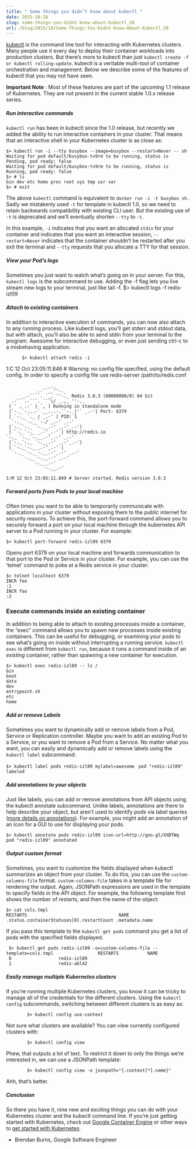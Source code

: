 ```yaml
---
title: " Some things you didn’t know about kubectl "
date: 2015-10-28
slug: some-things-you-didnt-know-about-kubectl_28
url: /blog/2015/10/Some-Things-You-Didnt-Know-About-Kubectl_28
---
```

[kubectl](https://github.com/kubernetes/kubernetes/blob/release-1.1/docs/user-guide/kubectl-overview.md) is the command line tool for interacting with Kubernetes clusters. Many people use it every day to deploy their container workloads into production clusters. But there’s more to kubectl than just `kubectl create -f or kubectl rolling-update`. kubectl is a veritable multi-tool of container orchestration and management. Below we describe some of the features of kubectl that you may not have seen.

**Important Note** : Most of these features are part of the upcoming 1.1 release of Kubernetes. They are not present in the current stable 1.0.x release series.


##### Run interactive commands

`kubectl run` has been in kubectl since the 1.0 release, but recently we added the ability to run interactive containers in your cluster. That means that an interactive shell in your Kubernetes cluster is as close as:

```
$> kubectl run -i --tty busybox --image=busybox --restart=Never -- sh 
Waiting for pod default/busybox-tv9rm to be running, status is Pending, pod ready: false 
Waiting for pod default/busybox-tv9rm to be running, status is Running, pod ready: false 
$> # ls 
bin dev etc home proc root sys tmp usr var 
$> # exit
```
The above `kubectl` command is equivalent to `docker run -i -t busybox sh.` Sadly we mistakenly used `-t` for template in kubectl 1.0, so we need to retain backwards compatibility with existing CLI user. But the existing use of `-t` is deprecated and we’ll eventually shorten `--tty` to `-t`.

In this example, `-i` indicates that you want an allocated `stdin` for your container and indicates that you want an interactive session, `--restart=Never` indicates that the container shouldn’t be restarted after you exit the terminal and `--tty` requests that you allocate a TTY for that session.


##### View your Pod’s logs

Sometimes you just want to watch what’s going on in your server. For this, `kubectl logs` is the subcommand to use. Adding the -f flag lets you live stream new logs to your terminal, just like tail -f.
          $> kubectl logs -f redis-izl09

##### Attach to existing containers

In addition to interactive execution of commands, you can now also attach to any running process. Like kubectl logs, you’ll get stderr and stdout data, but with attach, you’ll also be able to send stdin from your terminal to the program. Awesome for interactive debugging, or even just sending ctrl-c to a misbehaving application.

          $> kubectl attach redis -i


1:C 12 Oct 23:05:11.848 # Warning: no config file specified, using the default config. In order to specify a config file use redis-server /path/to/redis.conf

```
                _._
           _.-``__''-._
      _.-`` `. `_. ''-._ Redis 3.0.3 (00000000/0) 64 bit
  .-`` .-```. ```\/ _.,_ ''-._
 ( ' , .-` | `, ) Running in standalone mode
 |`-._`-...-` __...-.``-._|'` _.-'| Port: 6379
 | `-._ `._ / _.-' | PID: 1
  `-._ `-._ `-./ _.-' _.-'
 |`-._`-._ `-.__.-' _.-'_.-'|
 | `-._`-._ _.-'_.-' | http://redis.io
`-._ `-._`-.__.-'_.-' _.-'
 |`-._`-._ `-.__.-' _.-'_.-'|
 | `-._`-._ _.-'_.-' |
  `-._ `-._`-.__.-'_.-' _.-'
      `-._ `-.__.-' _.-'
          `-._ _.-'
              `-.__.-'

1:M 12 Oct 23:05:11.849 # Server started, Redis version 3.0.3
```

##### Forward ports from Pods to your local machine

Often times you want to be able to temporarily communicate with applications in your cluster without exposing them to the public internet for security reasons. To achieve this, the port-forward command allows you to securely forward a port on your local machine through the kubernetes API server to a Pod running in your cluster. For example:

`$> kubectl port-forward redis-izl09 6379`

Opens port 6379 on your local machine and forwards communication to that port to the Pod or Service in your cluster. For example, you can use the ‘telnet’ command to poke at a Redis service in your cluster:

```
$> telnet localhost 6379 
INCR foo 
:1 
INCR foo 
:2
```

### Execute commands inside an existing container
In addition to being able to attach to existing processes inside a container, the “exec” command allows you to spawn new processes inside existing containers. This can be useful for debugging, or examining your pods to see what’s going on inside without interrupting a running service. `kubectl exec` is different from `kubectl run`, because it runs a command inside of an _existing_ container, rather than spawning a new container for execution.

```
$> kubectl exec redis-izl09 -- ls /
bin
boot
data
dev
entrypoint.sh
etc
home
```


##### Add or remove Labels

Sometimes you want to dynamically add or remove labels from a Pod, Service or Replication controller. Maybe you want to add an existing Pod to a Service, or you want to remove a Pod from a Service. No matter what you want, you can easily and dynamically add or remove labels using the `kubectl label` subcommand:

`$> kubectl label pods redis-izl09 mylabel=awesome `
`pod "redis-izl09" labeled`


##### Add annotations to your objects

Just like labels, you can add or remove annotations from API objects using the kubectl annotate subcommand. Unlike labels, annotations are there to help describe your object, but aren’t used to identify pods via label queries ([more details on annotations](https://github.com/kubernetes/kubernetes/blob/master/docs/user-guide/annotations.md#annotations)). For example, you might add an annotation of an icon for a GUI to use for displaying your pods.

`$> kubectl annotate pods redis-izl09 icon-url=http://goo.gl/XXBTWq `
`pod "redis-izl09" annotated`


##### Output custom format

Sometimes, you want to customize the fields displayed when kubectl summarizes an object from your cluster. To do this, you can use the `custom-columns-file` format. `custom-columns-file` takes in a template file for rendering the output. Again, JSONPath expressions are used in the template to specify fields in the API object. For example, the following template first shows the number of restarts, and then the name of the object:

```
$> cat cols.tmpl 
RESTARTS                                   NAME 
.status.containerStatuses[0].restartCount .metadata.name
```

If you pass this template to the `kubectl get pods` command you get a list of pods with the specified fields displayed.

```
 $> kubectl get pods redis-izl09 -o=custom-columns-file --template=cols.tmpl                 RESTARTS           NAME 
 0                  redis-izl09 
 1                  redis-abl42
```

##### Easily manage multiple Kubernetes clusters

If you’re running multiple Kubernetes clusters, you know it can be tricky to manage all of the credentials for the different clusters. Using the `kubectl config` subcommands, switching between different clusters is as easy as:

            $> kubectl config use-context

Not sure what clusters are available? You can view currently configured clusters with:

            $> kubectl config view

Phew, that outputs a lot of text. To restrict it down to only the things we’re interested in, we can use a JSONPath template:

            $> kubectl config view -o jsonpath="{.context[*].name}"

Ahh, that’s better.


##### Conclusion

So there you have it, nine new and exciting things you can do with your Kubernetes cluster and the kubectl command line. If you’re just getting started with Kubernetes, check out [Google Container Engine](https://cloud.google.com/container-engine/) or other ways to [get started with Kubernetes](/docs/tutorials/kubernetes-basics/).

- Brendan Burns, Google Software Engineer
